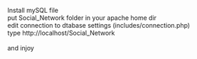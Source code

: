 Install mySQL file<br>
put Social_Network folder in your apache home dir<br>
edit connection to dtabase settings (includes/connection.php)<br>
type http://localhost/Social_Network<br>  
and injoy
